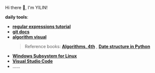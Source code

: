 Hi there 👋, I'm YILIN! 

<!--
**YILIN1031/YILIN1031** is a ✨ _special_ ✨ repository because its `README.md` (this file) appears on your GitHub profile.

Here are some ideas to get you started:

- 🔭 I’m currently working on ...
- 🌱 I’m currently learning ...
- 👯 I’m looking to collaborate on ...
- 🤔 I’m looking for help with ...
- 💬 Ask me about ...
- 📫 How to reach me: ...
- 😄 Pronouns: ...
- ⚡ Fun fact: ...
-->

**daily tools**: 
* **[regular expressions tutorial](https://regexone.com/)**
* **[git docs](https://git-scm.com/doc)**
* **[algorithm visual](https://visualgo.net/en)**
    > Reference books:
    > **[Algorithms, 4th](https://algs4.cs.princeton.edu/home/)** , **[Date structure in Python](https://runestone.academy/ns/books/published/pythonds/index.html)**
* **[Windows Subsystem for Linux](https://learn.microsoft.com/en-us/windows/wsl/)**
* **[Visual Studio Code](https://code.visualstudio.com/docs)** 
* ......


